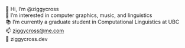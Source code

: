 👋 Hi, I’m @ziggycross  
👀 I’m interested in computer graphics, music, and linguistics  
📚 I’m currently a graduate student in Computational Linguistics at UBC  
📫 ziggycross@me.com  
📃 ziggycross.dev  
